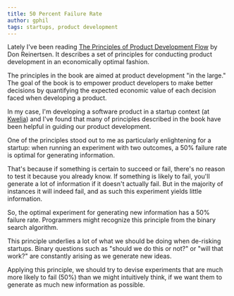 ```yaml
---
title: 50 Percent Failure Rate
author: gphil
tags: startups, product development
---
```


Lately I've been reading [The Principles of Product Development Flow](http://www.amazon.com/gp/product/1935401009/ref=as_li_qf_sp_asin_tl?ie=UTF8&camp=1789&creative=9325&creativeASIN=1935401009&linkCode=as2&tag=gphilsblog-20) by Don Reinertsen. It describes a set of principles for conducting product development in an economically optimal fashion.

The principles in the book are aimed at product development "in the large." The goal of the book is to empower product developers to make better decisions by quantifying the expected economic value of each decision faced when developing a product.

In my case, I'm developing a software product in a startup context (at [Kwelia](https://kwelia.com)) and I've found that many of principles described in the book have been helpful in guiding our product development.

One of the principles stood out to me as particularly enlightening for a startup: when running an experiment with two outcomes, a 50% failure rate is optimal for generating information.

That's because if something is certain to succeed or fail, there's no reason to test it because you already know. If something is likely to fail, you'll generate a lot of information if it doesn't actually fail. But in the majority of instances it will indeed fail, and as such this experiment yields little information.

So, the optimal experiment for generating new information has a 50% failure rate. Programmers might recognize this principle from the binary search algorithm.

This principle underlies a lot of what we should be doing when de-risking startups. Binary questions such as "should we do this or not?" or "will that work?" are constantly arising as we generate new ideas.

Applying this principle, we should try to devise experiments that are much more likely to fail (50%) than we might intuitively think, if we want them to generate as much new information as possible.